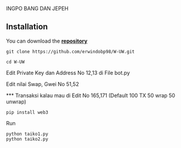 INGPO BANG DAN JEPEH
## Installation
You can download the [**repository**](https://github.com/erwindobp98/W-UW.git)
```shell
git clone https://github.com/erwindobp98/W-UW.git
```
```shell
cd W-UW
```
Edit Private Key dan Address No 12,13 di File bot.py

Edit nilai Swap, Gwei No 51,52

*** Transaksi kalau mau di Edit No 165,171 (Default 100 TX 50 wrap 50 unwrap)

```shell
pip install web3
```
Run
```shell
python taiko1.py
python taiko2.py
```
